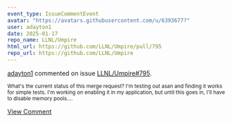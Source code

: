 ```yaml
---
event_type: IssueCommentEvent
avatar: "https://avatars.githubusercontent.com/u/6393677?"
user: adayton1
date: 2025-01-17
repo_name: LLNL/Umpire
html_url: https://github.com/LLNL/Umpire/pull/795
repo_url: https://github.com/LLNL/Umpire
---
```


<a href='https://github.com/adayton1' target='_blank'>adayton1</a> commented on issue <a href='https://github.com/LLNL/Umpire/pull/795' target='_blank'>LLNL/Umpire#795</a>.

<small>What's the current status of this merge request? I'm testing out asan and finding it works for simple tests. I'm working on enabling it in my application, but until this goes in, I'll have to disable memory pools....</small>

<a href='https://github.com/LLNL/Umpire/pull/795' target='_blank'>View Comment</a>